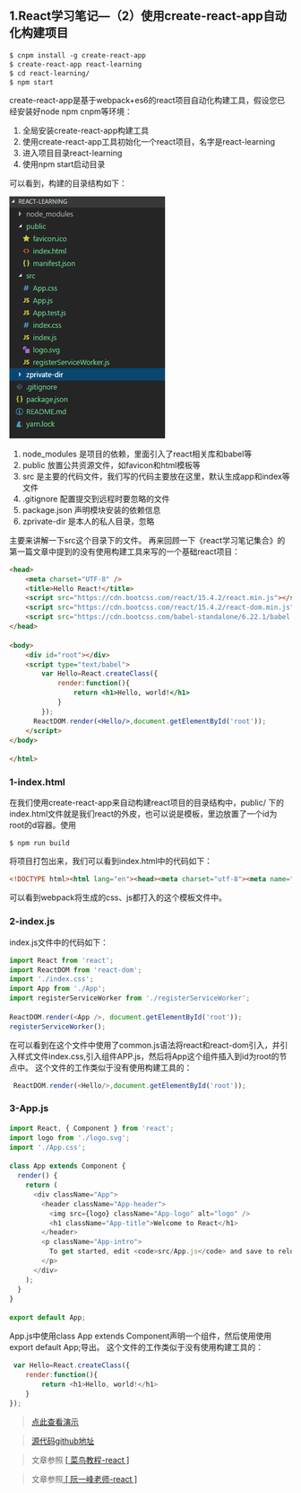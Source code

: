 
## 1.React学习笔记—（2）使用create-react-app自动化构建项目
```
$ cnpm install -g create-react-app
$ create-react-app react-learning
$ cd react-learning/
$ npm start

```
create-react-app是基于webpack+es6的react项目自动化构建工具，假设您已经安装好node npm cnpm等环境：  

1. 全局安装create-react-app构建工具
2. 使用create-react-app工具初始化一个react项目，名字是react-learning
3. 进入项目目录react-learning
4. 使用npm start启动目录

可以看到，构建的目录结构如下：  

<img src="./img/base/project-dir.png">

1. node_modules 是项目的依赖，里面引入了react相关库和babel等
2. public 放置公共资源文件，如favicon和html模板等
3. src 是主要的代码文件，我们写的代码主要放在这里，默认生成app和index等文件
4. .gitignore 配置提交到远程时要忽略的文件
5. package.json 声明模块安装的依赖信息
6. zprivate-dir 是本人的私人目录，忽略


主要来讲解一下src这个目录下的文件。
再来回顾一下《react学习笔记集合》的第一篇文章中提到的没有使用构建工具来写的一个基础react项目：
```html
<head>
    <meta charset="UTF-8" />
    <title>Hello React!</title>
    <script src="https://cdn.bootcss.com/react/15.4.2/react.min.js"></script>
    <script src="https://cdn.bootcss.com/react/15.4.2/react-dom.min.js"></script>
    <script src="https://cdn.bootcss.com/babel-standalone/6.22.1/babel.min.js"></script>
</head>

<body>
    <div id="root"></div>
    <script type="text/babel">
        var Hello=React.createClass({
            render:function(){
                return <h1>Hello, world!</h1>
            }
        });
      ReactDOM.render(<Hello/>,document.getElementById('root'));
    </script>
</body>

</html>
```
### 1-index.html
在我们使用create-react-app来自动构建react项目的目录结构中，public/ 下的index.html文件就是我们react的外皮，也可以说是模板，里边放置了一个id为root的d容器。使用
```
$ npm run build
```
将项目打包出来，我们可以看到index.html中的代码如下：
```html
<!DOCTYPE html><html lang="en"><head><meta charset="utf-8"><meta name="viewport" content="width=device-width,initial-scale=1,shrink-to-fit=no"><meta name="theme-color" content="#000000"><link rel="manifest" href="/manifest.json"><link rel="shortcut icon" href="/favicon.ico"><title>React App</title><link href="/static/css/main.c17080f1.css" rel="stylesheet"></head><body><noscript>You need to enable JavaScript to run this app.</noscript><div id="root"></div><script type="text/javascript" src="/static/js/main.ca62a29f.js"></script></body></html>
```
可以看到webpack将生成的css、js都打入的这个模板文件中。

### 2-index.js 
index.js文件中的代码如下：
```js
import React from 'react';
import ReactDOM from 'react-dom';
import './index.css';
import App from './App';
import registerServiceWorker from './registerServiceWorker';

ReactDOM.render(<App />, document.getElementById('root'));
registerServiceWorker();

```
在可以看到在这个文件中使用了common.js语法将react和react-dom引入，并引入样式文件index.css,引入组件APP.js，然后将App这个组件插入到id为root的节点中。
这个文件的工作类似于没有使用构建工具的：
```js
 ReactDOM.render(<Hello/>,document.getElementById('root'));
```
### 3-App.js
```js
import React, { Component } from 'react';
import logo from './logo.svg';
import './App.css';

class App extends Component {
  render() {
    return (
      <div className="App">
        <header className="App-header">
          <img src={logo} className="App-logo" alt="logo" />
          <h1 className="App-title">Welcome to React</h1>
        </header>
        <p className="App-intro">
          To get started, edit <code>src/App.js</code> and save to reload.
        </p>
      </div>
    );
  }
}

export default App;

```
App.js中使用class App extends Component声明一个组件，然后使用使用
export default App;导出。
这个文件的工作类似于没有使用构建工具的：
```js
 var Hello=React.createClass({
    render:function(){
        return <h1>Hello, world!</h1>
    }
});
```
> <a href="https://nongweiyi.github.io/react-learning/build/index.html">点此查看演示</a> 

> <a href="https://github.com/nongweiyi/react-learning">源代码github地址</a> 


> 文章参照  <a href="http://www.runoob.com/react/" target="_blank"> [ 菜鸟教程-react ]</a>  

> 文章参照<a href="http://www.ruanyifeng.com/blog/2015/03/react.html" target="_blank"> [ 阮一峰老师-react ]</a>
